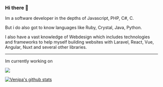 ### Hi there 👋
Im a software developer in the depths of Javascript, PHP, C#, C.

But i do also got to know languages like Ruby, Crystal, Java, Python.

I also have a vast knowledge of Webdesign which includes technologies and frameworks to help myself building websites with Laravel, React, Vue, Angular, Nuxt and several other libraries.

---
Im currently working on

[![](https://github-readme-stats.venipa.vercel.app/api/pin/?username=Venipa&repo=ytmdesktop2&theme=midnight-purple&hide_border=true)](https://github.com/Venipa/ytmdesktop2)

[![Venipa's github stats](https://github-readme-stats.venipa.vercel.app/api?username=Venipa&count_private=true&theme=midnight-purple&hide_border=true)](https://github.com/Venipa)

<!--
**Venipa/Venipa** is a ✨ _special_ ✨ repository because its `README.md` (this file) appears on your GitHub profile.

Here are some ideas to get you started:

- 🔭 I’m currently working on ...
- 🌱 I’m currently learning ...
- 👯 I’m looking to collaborate on ...
- 🤔 I’m looking for help with ...
- 💬 Ask me about ...
- 📫 How to reach me: ...
- 😄 Pronouns: ...
- ⚡ Fun fact: ...
-->
